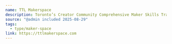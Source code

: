 ```yaml
---
name: TTL Makerspace
description: Toronto’s Creator Community Comprehensive Maker Skills Training
source: "@admin included 2025-08-29"
tags:
  - type/maker-space
link: https://ttlmakerspace.com
---
```

